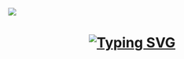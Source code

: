 <a href="https://visitorbadge.io/status?path=https%3A%2F%2Fgithub.com%2FKOR1K1"><img src="https://api.visitorbadge.io/api/visitors?path=https%3A%2F%2Fgithub.com%2FKOR1K1&labelColor=%7900F7FF&countColor=%23263759&style=flat-square&labelStyle=upper" /></a>

<h1 align="center">
    <a href="https://git.io/typing-svg"><img src="https://readme-typing-svg.demolab.com?font=Rubik&duration=3000&pause=1500&color=7900F7&center=true&vCenter=true&random=false&width=435&lines=Hi+there!%F0%9F%91%8B;I'm+KOR1K;I'm+passionate+developer" alt="Typing SVG" /></a>
</h1>
